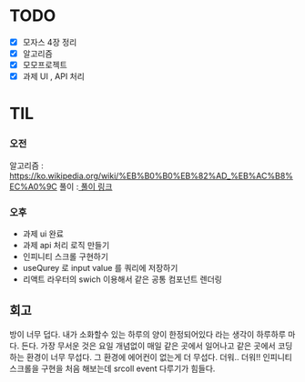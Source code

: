 # TODO
- [x]  모자스 4장 정리
- [x]  알고리즘
- [x]  모모프로젝트
- [x]  과제 UI , API 처리

# TIL
### 오전 
알고리즘 : https://ko.wikipedia.org/wiki/%EB%B0%B0%EB%82%AD_%EB%AC%B8%EC%A0%9C
풀이 :[ 풀이 링크 ](https://github.com/17-sss/fe-daily-study/blob/main/%EC%BD%94%EB%93%9C%EC%97%86%EB%8A%94%ED%94%84%EB%A1%9C%EA%B7%B8%EB%9E%98%EB%B0%8D/31%EC%9D%BC%EC%B0%A8/eamon.md)

### 오후 

- 과제 ui 완료
- 과제 api 처리 로직 만들기
- 인피니티 스크롤 구현하기
- useQurey 로 input value 를 쿼리에 저장하기
- 리액트 라우터의 swich  이용해서 같은 공통 컴포넌트 렌더링


## 회고 
방이 너무 덥다. 내가 소화할수 있는 하루의 양이 한정되어있다 라는 생각이 하루하루 마다. 든다. 
가장 무서운 것은 요일 개념없이 매일 같은 곳에서 일어나고 같은 곳에서 코딩하는 환경이 너무 무섭다.
그 환경에 에어컨이 없는게 더 무섭다. 더워.. 더워!!
인피니티 스크롤을 구현을 처음 해보는데 srcoll event 다루기가 힘들다. 



